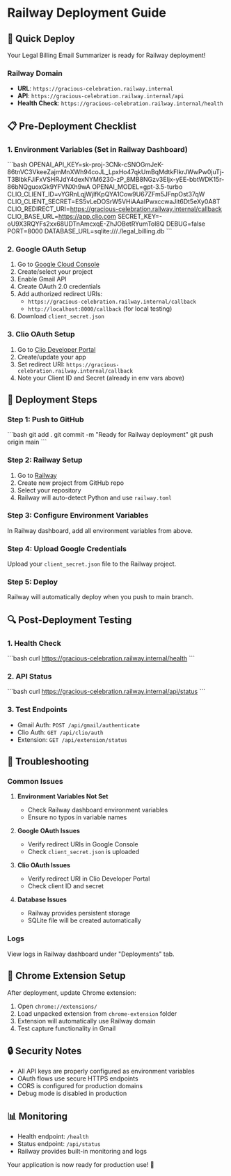 # Railway Deployment Guide

## 🚀 Quick Deploy

Your Legal Billing Email Summarizer is ready for Railway deployment!

### Railway Domain
- **URL**: `https://gracious-celebration.railway.internal`
- **API**: `https://gracious-celebration.railway.internal/api`
- **Health Check**: `https://gracious-celebration.railway.internal/health`

## 📋 Pre-Deployment Checklist

### 1. Environment Variables (Set in Railway Dashboard)

\`\`\`bash
OPENAI_API_KEY=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
OPENAI_MODEL=gpt-3.5-turbo
CLIO_CLIENT_ID=vYGRnLqjWjlfKpQYA1Cow9U67ZFm5JFnpOst37qW
CLIO_CLIENT_SECRET=ES5vLeDOSrW5VHiAAaIPwxccwaJit6Dt5eXy0A8T
CLIO_REDIRECT_URI=https://gracious-celebration.railway.internal/callback
CLIO_BASE_URL=https://app.clio.com
SECRET_KEY=-oU9X3RQYFs2xx68UDTnAmcxqE-ZhJOBetRYumTol8Q
DEBUG=false
PORT=8000
DATABASE_URL=sqlite:///./legal_billing.db
\`\`\`

### 2. Google OAuth Setup

1. Go to [Google Cloud Console](https://console.cloud.google.com/)
2. Create/select your project
3. Enable Gmail API
4. Create OAuth 2.0 credentials
5. Add authorized redirect URIs:
   - `https://gracious-celebration.railway.internal/callback`
   - `http://localhost:8000/callback` (for local testing)
6. Download `client_secret.json`

### 3. Clio OAuth Setup

1. Go to [Clio Developer Portal](https://developers.clio.com/)
2. Create/update your app
3. Set redirect URI: `https://gracious-celebration.railway.internal/callback`
4. Note your Client ID and Secret (already in env vars above)

## 🚀 Deployment Steps

### Step 1: Push to GitHub
\`\`\`bash
git add .
git commit -m "Ready for Railway deployment"
git push origin main
\`\`\`

### Step 2: Railway Setup
1. Go to [Railway](https://railway.app)
2. Create new project from GitHub repo
3. Select your repository
4. Railway will auto-detect Python and use `railway.toml`

### Step 3: Configure Environment Variables
In Railway dashboard, add all environment variables from above.

### Step 4: Upload Google Credentials
Upload your `client_secret.json` file to the Railway project.

### Step 5: Deploy
Railway will automatically deploy when you push to main branch.

## 🔍 Post-Deployment Testing

### 1. Health Check
\`\`\`bash
curl https://gracious-celebration.railway.internal/health
\`\`\`

### 2. API Status
\`\`\`bash
curl https://gracious-celebration.railway.internal/api/status
\`\`\`

### 3. Test Endpoints
- Gmail Auth: `POST /api/gmail/authenticate`
- Clio Auth: `GET /api/clio/auth`
- Extension: `GET /api/extension/status`

## 🐛 Troubleshooting

### Common Issues

1. **Environment Variables Not Set**
   - Check Railway dashboard environment variables
   - Ensure no typos in variable names

2. **Google OAuth Issues**
   - Verify redirect URIs in Google Console
   - Check `client_secret.json` is uploaded

3. **Clio OAuth Issues**
   - Verify redirect URI in Clio Developer Portal
   - Check client ID and secret

4. **Database Issues**
   - Railway provides persistent storage
   - SQLite file will be created automatically

### Logs
View logs in Railway dashboard under "Deployments" tab.

## 📱 Chrome Extension Setup

After deployment, update Chrome extension:

1. Open `chrome://extensions/`
2. Load unpacked extension from `chrome-extension` folder
3. Extension will automatically use Railway domain
4. Test capture functionality in Gmail

## 🔒 Security Notes

- All API keys are properly configured as environment variables
- OAuth flows use secure HTTPS endpoints
- CORS is configured for production domains
- Debug mode is disabled in production

## 📊 Monitoring

- Health endpoint: `/health`
- Status endpoint: `/api/status`
- Railway provides built-in monitoring and logs

Your application is now ready for production use! 🎉
